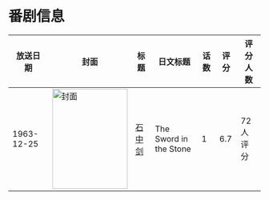 # 番剧信息

|放送日期|封面|标题|日文标题|话数|评分|评分人数|
|---|---|---|---|---|---|---|
|1963-12-25|<img src="https://lain.bgm.tv/pic/cover/c/a9/93/64096_QPSvi.jpg" alt="封面" style="width:150px;height:200px;object-fit:cover;">|[石中剑](https://bangumi.tv/subject/64096)|The Sword in the Stone|1|6.7|72人评分|
